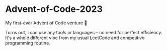 # Advent-of-Code-2023
My first-ever Advent of Code venture 🚀

Turns out, I can use any tools or languages – no need for perfect efficiency. It's a whole different vibe from my usual LeetCode and competitive programming routine.
